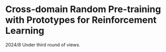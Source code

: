 # Cross-domain Random Pre-training with Prototypes for Reinforcement Learning

2024/8   Under third round of views.
